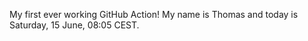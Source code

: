 My first ever working GitHub Action!
My name is Thomas and today is Saturday, 15 June, 08:05 CEST. 
